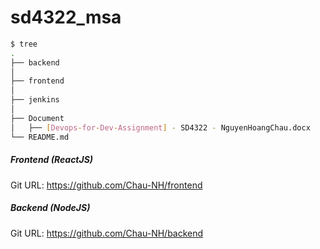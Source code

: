 # sd4322_msa
```bash
$ tree
.  
├── backend
│   
├── frontend
│   
├── jenkins
│   
├── Document
│   ├── [Devops-for-Dev-Assignment] - SD4322 - NguyenHoangChau.docx
└── README.md
```

##### Frontend (ReactJS)
Git URL: https://github.com/Chau-NH/frontend

##### Backend (NodeJS)
Git URL: https://github.com/Chau-NH/backend
